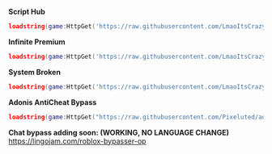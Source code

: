 **Script Hub**
```lua
loadstring(game:HttpGet('https://raw.githubusercontent.com/LmaoItsCrazyBro/new_main/refs/heads/main/total_main.lua'))()
```

**Infinite Premium**
```lua
loadstring(game:HttpGet('https://raw.githubusercontent.com/LmaoItsCrazyBro/new_main/refs/heads/main/Infinite_Premium.lua'))()
```

**System Broken**
```lua
loadstring(game:HttpGet('https://raw.githubusercontent.com/LmaoItsCrazyBro/new_main/refs/heads/main/System_Broken.lua'))()
```

**Adonis AntiCheat Bypass**
```lua
loadstring(game:HttpGet("https://raw.githubusercontent.com/Pixeluted/adoniscries/main/Source.lua",true))()
```

**Chat bypass adding soon: (WORKING, NO LANGUAGE CHANGE)**
https://lingojam.com/roblox-bypasser-op
